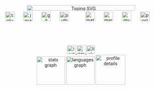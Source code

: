 <div align="center">
  <div style="display: flex; justify-content: center;">
    <a href="https://git.io/typing-svg" style="width: 100%; max-width: 435px; padding-bottom: 0px;">
      <img src="https://readme-typing-svg.demolab.com?font=Pixelify+Sans&pause=2000&color=0d74e7&center=true&vCenter=true&width=435&lines=Hi+I'm+Ahmadreza" alt="Typing SVG" style="width: 89%;" />
    </a>
  </div>
</div>


<div align="center">
  <img src="https://cdn.simpleicons.org/c++/00599C" height="30" alt="cplusplus logo"  />
  <img width="20" />
  <img src="https://cdn.jsdelivr.net/gh/devicons/devicon/icons/java/java-original.svg" height="30" alt="java logo"  />
  <img width="20" />
  <img src="https://cdn.simpleicons.org/git/F05032" height="30" alt="git logo"  />
  <img width="20" />
  <img src="https://cdn.jsdelivr.net/gh/devicons/devicon/icons/python/python-original.svg" height="30" alt="python logo"  />
  <img width="20" />
  <img width="20" />
  <img src="https://cdn.jsdelivr.net/gh/devicons/devicon/icons/matlab/matlab-original.svg" height="30" alt="matlab logo"  />
  <img width="20" />
  <img src="https://cdn.simpleicons.org/markdown/000000" height="30" alt="markdown logo"  />
  <img width="20" />
  <img src="https://cdn.simpleicons.org/mysql/4479A1" height="30" alt="mysql logo"  />
  <img width="20" />
  <img src="https://cdn.simpleicons.org/postgresql/4169E1" height="30" alt="postgresql logo"  />
  <img width="20" />


</div>


### 
<br>
<br>

<br clear="both">

<div align="center">
  <a href="https://www.instagram.com/ahmad_.jy/" target="_blank">
    <img src="https://img.shields.io/static/v1?message=Instagram&logo=instagram&label=&color=cd486b&logoColor=white&labelColor=&style=for-the-badge" height="27" alt="instagram logo"  />
  </a>

  <a href="ahmadrezajafary1384@gmail.com" target="_blank">
    <img src="https://img.shields.io/static/v1?message=Gmail&logo=gmail&label=&color=D14836&logoColor=white&labelColor=&style=for-the-badge" height="27" alt="gmail logo"  />
  </a>
  <a href="https://www.linkedin.com/in/ahdjy" target="_blank">
    <img src="https://img.shields.io/static/v1?message=LinkedIn&logo=linkedin&label=&color=0077B5&logoColor=white&labelColor=&style=for-the-badge" height="27" alt="linkedin logo"  />
  </a>

  
</div>


<div align="center">
  <img src="https://github-readme-stats.vercel.app/api?username=MRL0R3&hide_title=true&hide_rank=false&show_icons=true&include_all_commits=true&count_private=true&disable_animations=false&theme=transparent&locale=en&hide_border=true" height="90" alt="stats graph"  />
  <img src="https://github-readme-stats.vercel.app/api/top-langs?username=MRL0R3&locale=en&hide_title=true&layout=compact&card_width=320&langs_count=6&theme=transparent&hide_border=true" height="90" alt="languages graph"  />
  <img src="http://github-profile-summary-cards.vercel.app/api/cards/profile-details?username=MRL0R3&theme=transparent" height="95" alt="profile details" />
</div>








<!---
![Top Languages](https://github-readme-stats.vercel.app/api/top-langs/?username=MRL0R3&show_icons=true&theme=radical)
--->
